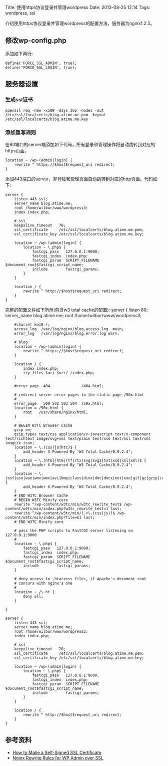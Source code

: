 Title: 使用https协议登录并管理wordpress
Date: 2013-08-25 12:14
Tags: wordpress, ssl


介绍使用https协议登录并管理wordpress的配置方法，服务器为nginx1.2.5。
## 修改wp-config.php

添加如下两行:

	define('FORCE_SSL_ADMIN', true);
	define('FORCE_SSL_LOGIN', true);

## 服务器设置


### 生成ssl证书

	
	openssl req -new -x509 -days 365 -nodes -out /etc/ssl/localcerts/blog.atime.me.pem -keyout /etc/ssl/localcerts/blog.atime.me.key

### 添加重写规则

在80端口的server端添加如下代码，所有登录和管理操作将自动跳转到对应的https页面。

	
	location ~ /wp-(admin|login) {
	    rewrite ^ https://$host$request_uri redirect;
	}

添加443端口的server，非登陆和管理页面自动跳转到对应的http页面。代码如下:

	
	server {
	    listen 443 ssl;
	    server_name blog.atime.me;
	    root /home/wilbur/www/wordpress3;
	    index index.php;
	
	    # ssl
	    keepalive_timeout   70;
	    ssl_certificate     /etc/ssl/localcerts/blog.atime.me.pem;
	    ssl_certificate_key /etc/ssl/localcerts/blog.atime.me.key;
	    
	    location ~ /wp-(admin|login) {
	        location ~ \.php$ {
	            fastcgi_pass   127.0.0.1:9000;
	            fastcgi_index  index.php;
	            fastcgi_param  SCRIPT_FILENAME $document_root$fastcgi_script_name;
	            include        fastcgi_params;
	        }
	    }
	
	    location / {
	        rewrite ^ http://$host$request_uri redirect; 
	    }
	}
	

完整的配置文件如下所示(包含w3 total cache的配置):
    server {
        listen 80;
        server_name  blog.atime.me;
        root /home/wilbur/www/wordpress3;
    
        #charset koi8-r;
        access_log  /var/log/nginx/blog.access.log  main;
        error_log   /var/log/nginx/blog.error.log warn;
        
        # blog
        location ~ /wp-(admin|login) {
            rewrite ^ https://$host$request_uri redirect;
        }
    
        location / {
            index index.php;
            try_files $uri $uri/ /index.php;
        }
        
        #error_page  404              /404.html;
    
        # redirect server error pages to the static page /50x.html
        #
        error_page   500 502 503 504  /50x.html;
        location = /50x.html {
            root   /usr/share/nginx/html;
        }
    
        # BEGIN W3TC Browser Cache
        gzip on;
        gzip_types text/css application/x-javascript text/x-component text/richtext image/svg+xml text/plain text/xsd text/xsl text/xml image/x-icon;
        location ~ \.(css|js|htc)$ {
            add_header X-Powered-By "W3 Total Cache/0.9.2.4";
        }
        location ~ \.(html|htm|rtf|rtx|svg|svgz|txt|xsd|xsl|xml)$ {
            add_header X-Powered-By "W3 Total Cache/0.9.2.4";
        }
        location ~ \.(asf|asx|wax|wmv|wmx|avi|bmp|class|divx|doc|docx|eot|exe|gif|gz|gzip|ico|jpg|jpeg|jpe|mdb|mid|midi|mov|qt|mp3|m4a|mp4|m4v|mpeg|mpg|mpe|mpp|otf|odb|odc|odf|odg|odp|ods|odt|ogg|pdf|png|pot|pps|ppt|pptx|ra|ram|svg|svgz|swf|tar|tif|tiff|ttf|ttc|wav|wma|wri|xla|xls|xlsx|xlt|xlw|zip)$ {
            add_header X-Powered-By "W3 Total Cache/0.9.2.4";
        }
        # END W3TC Browser Cache
        # BEGIN W3TC Minify core
        rewrite ^/wp-content/w3tc/min/w3tc_rewrite_test$ /wp-content/w3tc/min/index.php?w3tc_rewrite_test=1 last;
        rewrite ^/wp-content/w3tc/min/(.+\.(css|js))$ /wp-content/w3tc/min/index.php?file=$1 last;
        # END W3TC Minify core
        
        # pass the PHP scripts to FastCGI server listening on 127.0.0.1:9000
        #
        location ~ \.php$ {
            fastcgi_pass   127.0.0.1:9000;
            fastcgi_index  index.php;
            fastcgi_param  SCRIPT_FILENAME $document_root$fastcgi_script_name;
            include        fastcgi_params;
        }
    
        # deny access to .htaccess files, if Apache's document root
        # concurs with nginx's one
        #
        location ~ /\.ht {
            deny all;
        }
    
    }

    server {
        listen 443 ssl;
        server_name blog.atime.me;
        root /home/wilbur/www/wordpress3;
        index index.php;

        # ssl
        keepalive_timeout   70;
        ssl_certificate     /etc/ssl/localcerts/blog.atime.me.pem;
        ssl_certificate_key /etc/ssl/localcerts/blog.atime.me.key;
        
        location ~ /wp-(admin|login) {
            location ~ \.php$ {
                fastcgi_pass   127.0.0.1:9000;
                fastcgi_index  index.php;
                fastcgi_param  SCRIPT_FILENAME $document_root$fastcgi_script_name;
                include        fastcgi_params;
            }
        }

        location / {
            rewrite ^ http://$host$request_uri redirect; 
        }
    }

## 参考资料

*  [How to Make a Self-Signed SSL Certificate](http://library.linode.com/security/ssl-certificates/self-signed)
*  [Nginx Rewrite Rules for WP Admin over SSL](https///www.tinywp.in/nginx-ssl-rewrites/)


